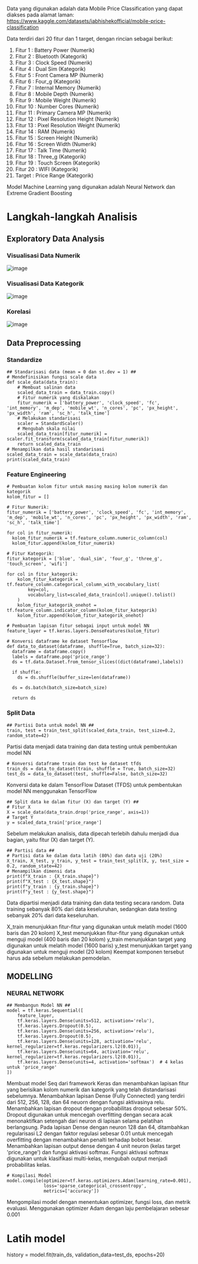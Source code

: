 Data yang digunakan adalah data Mobile Price Classification yang dapat diakses pada alamat laman:
https://www.kaggle.com/datasets/iabhishekofficial/mobile-price-classification

Data terdiri dari 20 fitur dan 1 target, dengan rincian sebagai berikut:
1. Fitur 1 : Battery Power (Numerik)
2. Fitur 2 : Bluetooth (Kategorik)
3. Fitur 3 : Clock Speed (Numerik)
4. Fitur 4 : Dual Sim (Kategorik)
5. Fitur 5 : Front Camera MP (Numerik)
6. Fitur 6 : Four_g (Kategorik)
7. Fitur 7 : Internal Memory (Numerik)
8. Fitur 8 : Mobile Depth (Numerik)
9. Fitur 9 : Mobile Weight (Numerik)
10. Fitur 10 : Number Cores (Numerik)
11. Fitur 11 : Primary Camera MP (Numerik)
12. Fitur 12 : Pixel Resolution Height (Numerik)
13. Fitur 13 : Pixel Resolution Weight (Numerik)
14. Fitur 14 : RAM (Numerik)
15. Fitur 15 : Screen Height (Numerik)
16. Fitur 16 : Screen Width (Numerik)
17. Fitur 17 : Talk Time (Numerik)
18. Fitur 18 : Three_g (Kategorik)
19. Fitur 19 : Touch Screen (Kategorik)
20. Fitur 20 : WIFI (Kategorik)
21. Target : Price Range (Kategorik)

Model Machine Learning yang digunakan adalah Neural Network dan Extreme Gradient Boosting 

# Langkah-langkah Analisis #
## Exploratory Data Analysis ##
### Visualisasi Data Numerik ###
![image](https://github.com/Ivanrasyid89/Portofolio.github.io/assets/98071016/e9218f10-625c-48e8-b18f-c44a03a1649a)

### Visualisasi Data Kategorik ###
![image](https://github.com/Ivanrasyid89/Portofolio.github.io/assets/98071016/5e6eb663-ed3c-4f7e-aeca-b3db596f7496)

### Korelasi ###
![image](https://github.com/Ivanrasyid89/Portofolio.github.io/assets/98071016/df30e8d6-d927-4e36-842c-09899cf12d73)

## Data Preprocessing ##
### Standardize ###
```
## Standarisasi data (mean = 0 dan st.dev = 1) ##
# Mendefinisikan fungsi scale data
def scale_data(data_train):
    # Membuat salinan data
    scaled_data_train = data_train.copy()
    # Fitur numerik yang diskalakan
    fitur_numerik = ['battery_power', 'clock_speed', 'fc', 'int_memory', 'm_dep', 'mobile_wt', 'n_cores', 'pc', 'px_height', 'px_width', 'ram', 'sc_h', 'talk_time']
    # Melakukan standarisasi
    scaler = StandardScaler()
    # Mengubah skala nilai
    scaled_data_train[fitur_numerik] = scaler.fit_transform(scaled_data_train[fitur_numerik])
    return scaled_data_train
# Menampilkan data hasil standarisasi
scaled_data_train = scale_data(data_train)
print(scaled_data_train)
```
### Feature Engineering ###
```
# Pembuatan kolom fitur untuk masing masing kolom numerik dan kategorik
kolom_fitur = []

# Fitur Numerik:
fitur_numerik = ['battery_power', 'clock_speed', 'fc', 'int_memory', 'm_dep', 'mobile_wt', 'n_cores', 'pc', 'px_height', 'px_width', 'ram', 'sc_h', 'talk_time']

for col in fitur_numerik:
  kolom_fitur_numerik = tf.feature_column.numeric_column(col)
  kolom_fitur.append(kolom_fitur_numerik)

# Fitur Kategorik:
fitur_kategorik = ['blue', 'dual_sim', 'four_g', 'three_g', 'touch_screen', 'wifi']

for col in fitur_kategorik:
    kolom_fitur_kategorik = tf.feature_column.categorical_column_with_vocabulary_list(
        key=col,
        vocabulary_list=scaled_data_train[col].unique().tolist()
    )
    kolom_fitur_kategorik_onehot = tf.feature_column.indicator_column(kolom_fitur_kategorik)
    kolom_fitur.append(kolom_fitur_kategorik_onehot)

# Pembuatan lapisan fitur sebagai input untuk model NN
feature_layer = tf.keras.layers.DenseFeatures(kolom_fitur)

# Konversi dataframe ke dataset Tensorflow
def data_to_dataset(dataframe, shuffle=True, batch_size=32):
  dataframe = dataframe.copy()
  labels = dataframe.pop('price_range')
  ds = tf.data.Dataset.from_tensor_slices((dict(dataframe),labels))

  if shuffle:
    ds = ds.shuffle(buffer_size=len(dataframe))

  ds = ds.batch(batch_size=batch_size)

  return ds
```
### Split Data ###
```
## Partisi Data untuk model NN ##
train, test = train_test_split(scaled_data_train, test_size=0.2, random_state=42)
```
Partisi data menjadi data training dan data testing untuk pembentukan model NN
```
# Konversi dataframe train dan test ke dataset tfds
train_ds = data_to_dataset(train, shuffle = True, batch_size=32)
test_ds = data_to_dataset(test, shuffle=False, batch_size=32)
```
Konversi data ke dalam TensorFlow Dataset (TFDS) untuk pembentukan model NN menggunakan TensorFlow
```
## Split data ke dalam fitur (X) dan target (Y) ##
# Fitur X
X = scale_data(data_train.drop('price_range', axis=1))
# Target Y
y = scaled_data_train['price_range']
```
Sebelum melakukan analisis, data dipecah terlebih dahulu menjadi dua bagian, yaitu fitur (X) dan target (Y).
```
## Partisi data ##
# Partisi data ke dalam data latih (80%) dan data uji (20%)
X_train, X_test, y_train, y_test = train_test_split(X, y, test_size = 0.2, random_state=42)
# Menampilkan dimensi data
print(f"X_train : {X_train.shape}")
print(f"X_test : {X_test.shape}")
print(f"y_train : {y_train.shape}")
print(f"y_test : {y_test.shape}")
```
Data dipartisi menjadi data training dan data testing secara random. Data training sebanyak 80% dari data keseluruhan, sedangkan data testing sebanyak 20% dari data keseluruhan.

X_train menunjukkan fitur-fitur yang digunakan untuk melatih model (1600 baris dan 20 kolom)
X_test menunjukkan fitur-fitur yang digunakan untuk menguji model (400 baris dan 20 kolom)
y_train menunjukkan target yang digunakan untuk melatih model (1600 baris)
y_test menunjukkan target yang digunakan untuk menguji model (20 kolom)
Keempat komponen tersebut harus ada sebelum melakukan pemodelan.

## MODELLING ##
### NEURAL NETWORK ###
```
## Membangun Model NN ##
model = tf.keras.Sequential([
    feature_layer,
    tf.keras.layers.Dense(units=512, activation='relu'),
    tf.keras.layers.Dropout(0.5),
    tf.keras.layers.Dense(units=256, activation='relu'),
    tf.keras.layers.Dropout(0.5),
    tf.keras.layers.Dense(units=128, activation='relu', kernel_regularizer=tf.keras.regularizers.l2(0.01)),
    tf.keras.layers.Dense(units=64, activation='relu', kernel_regularizer=tf.keras.regularizers.l2(0.01)),
    tf.keras.layers.Dense(units=4, activation='softmax')  # 4 kelas untuk 'price_range'
])
```
Membuat model Seq dari framework Keras dan menambahkan lapisan fitur yang berisikan kolom numerik dan kategorik yang telah distandarisasi sebelumnya. Menambahkan lapisan Dense (Fully Connected) yang terdiri dari 512, 256, 128, dan 64 neuorn dengan fungsi aktivasinya relu. Menambahkan lapisan dropout dengan probabilitas dropout sebesar 50%. Dropout digunakan untuk mencegah overfitting dengan secara acak menonaktifkan setengah dari neuron di lapisan selama pelatihan berlangsung. Pada lapisan Dense dengan neuron 128 dan 64, ditambahkan regularisasi L2 dengan faktor regulasi sebesar 0.01 untuk mencegah overfitting dengan menambahkan penalti terhadap bobot besar. Menambahkan lapisan output dense dengan 4 unit neuron (kelas target 'price_range') dan fungsi aktivasi softmax. Fungsi aktivasi softmax digunakan untuk klasifikasi multi-kelas, mengubah output menjadi probabilitas kelas.
```
# Kompilasi Model
model.compile(optimizer=tf.keras.optimizers.Adam(learning_rate=0.001),
              loss='sparse_categorical_crossentropy',
              metrics=['accuracy'])
```
Mengompilasi model dengan menentukan optimizer, fungsi loss, dan metrik evaluasi. Menggunakan optimizer Adam dengan laju pembelajaran sebesar 0.001
# Latih model
history = model.fit(train_ds, validation_data=test_ds, epochs=20)

